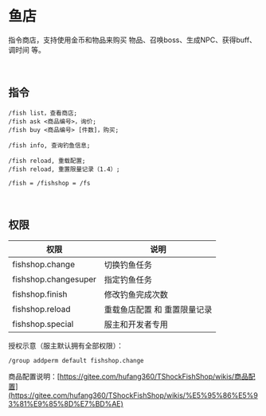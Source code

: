 # 鱼店

指令商店，支持使用金币和物品来购买 物品、召唤boss、生成NPC、获得buff、调时间 等。

<br>

## 指令

```
/fish list，查看商店;
/fish ask <商品编号>，询价;
/fish buy <商品编号> [件数]，购买;

/fish info, 查询钓鱼信息;

/fish reload, 重载配置;
/fish reload, 重置限量记录（1.4）;

/fish = /fishshop = /fs
```

<br>

## 权限

| 权限 | 说明 |
|---|---|
| fishshop.change | 切换钓鱼任务 |
| fishshop.changesuper | 指定钓鱼任务 |
| fishshop.finish  | 修改钓鱼完成次数 |
| fishshop.reload  | 重载鱼店配置 和 重置限量记录 |
| fishshop.special  | 服主和开发者专用 |

授权示意（服主默认拥有全部权限）：
```shell
/group addperm default fishshop.change
```


商品配置说明：[https://gitee.com/hufang360/TShockFishShop/wikis/商品配置](https://gitee.com/hufang360/TShockFishShop/wikis/%E5%95%86%E5%93%81%E9%85%8D%E7%BD%AE)
